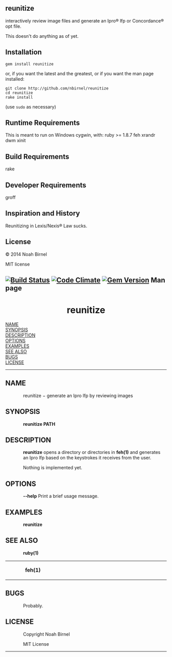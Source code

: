 reunitize
---------
interactively review image files
and generate an Ipro® lfp or Concordance® opt file.

This doesn't do anything as of yet.

Installation
---------
`gem install reunitize`

or, if you want the latest and the greatest, 
or if you want the man page installed:

    git clone http://github.com/nbirnel/reunitize
    cd reunitize
    rake install

(use `sudo` as necessary)

Runtime Requirements
---------
This is meant to run on Windows
cygwin, with:
ruby >= 1.8.7
feh
xrandr
dwm 
xinit

Build Requirements
---------
rake

Developer Requirements
---------
groff

Inspiration and History
---------
Reunitizing in Lexis/Nexis® Law sucks.

License
---------
© 2014 Noah Birnel

MIT license

[![Build Status](https://travis-ci.org/nbirnel/reunitize.png?branch=master)](https://travis-ci.org/nbirnel/reunitize)
[![Code Climate](https://codeclimate.com/github/nbirnel/reunitize.png)](https://codeclimate.com/github/nbirnel/reunitize)
[![Gem Version](https://badge.fury.io/rb/reunitize.png)](https://badge.fury.io/rb/reunitize)
Man page
---------
<html>
<head>
<meta name="generator" content="groff -Thtml, see www.gnu.org">
<meta http-equiv="Content-Type" content="text/html; charset=US-ASCII">
<meta name="Content-Style" content="text/css">
<title>reunitize</title>

</head>
<body>

<h1 align="center">reunitize</h1>

<a href="#NAME">NAME</a><br>
<a href="#SYNOPSIS">SYNOPSIS</a><br>
<a href="#DESCRIPTION">DESCRIPTION</a><br>
<a href="#OPTIONS">OPTIONS</a><br>
<a href="#EXAMPLES">EXAMPLES</a><br>
<a href="#SEE ALSO">SEE ALSO</a><br>
<a href="#BUGS">BUGS</a><br>
<a href="#LICENSE">LICENSE</a><br>

<hr>


<h2>NAME
<a name="NAME"></a>
</h2>


<p style="margin-left:11%; margin-top: 1em">reunitize
&minus; generate an Ipro lfp by reviewing images</p>

<h2>SYNOPSIS
<a name="SYNOPSIS"></a>
</h2>


<p style="margin-left:11%; margin-top: 1em"><b>reunitize
PATH</b></p>

<h2>DESCRIPTION
<a name="DESCRIPTION"></a>
</h2>



<p style="margin-left:11%; margin-top: 1em"><b>reunitize</b>
opens a directory or directories in <b>feh(1)</b> and
generates an Ipro lfp based on the keystrokes it receives
from the user.</p>

<p style="margin-left:11%; margin-top: 1em">Nothing is
implemented yet.</p>

<h2>OPTIONS
<a name="OPTIONS"></a>
</h2>


<p style="margin-left:11%; margin-top: 1em"><b>--help</b>
Print a brief usage message.</p>

<h2>EXAMPLES
<a name="EXAMPLES"></a>
</h2>



<p style="margin-left:11%; margin-top: 1em"><b>reunitize</b></p>

<h2>SEE ALSO
<a name="SEE ALSO"></a>
</h2>



<p style="margin-left:11%; margin-top: 1em"><b>ruby(1)</b></p>

<table width="100%" border="0" rules="none" frame="void"
       cellspacing="0" cellpadding="0">
<tr valign="top" align="left">
<td width="11%"></td>
<td width="9%">


<p><b>feh(1)</b></p></td>
<td width="80%">
</td></tr>
</table>

<h2>BUGS
<a name="BUGS"></a>
</h2>


<p style="margin-left:11%;">Probably.</p>

<h2>LICENSE
<a name="LICENSE"></a>
</h2>


<p style="margin-left:11%; margin-top: 1em">Copyright Noah
Birnel</p>

<p style="margin-left:11%; margin-top: 1em">MIT License</p>
<hr>
</body>
</html>
